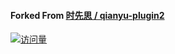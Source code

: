#### Forked From [时先思 / qianyu-plugin2](https://gitee.com/think-first-sxs/qianyu-plugin2)
[![访问量](https://count.getloli.com/get/@qianyu-plugin2?theme=moebooru)](https://github.com/YuYue-Amatsuki/qianyu-plugin2/)

